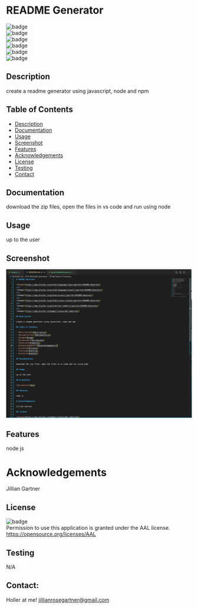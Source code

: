 # README Generator

![badge](https://img.shields.io/github/languages/top/jrgartner/README-Generator)
<br>
![badge](https://img.shields.io/github/languages/count/jrgartner/README-Generator)
<br>
![badge](https://img.shields.io/github/issues/jrgartner/README-Generator)
<br>
![badge](https://img.shields.io/github/issues-closed/jrgartner/README-Generator)
<br>
![badge](https://img.shields.io/github/last-commit/jrgartner/README-Generator)
<br>
![badge](https://img.shields.io/badge/license-AAL-important)

## Description

create a readme generator using javascript, node and npm

## Table of Contents

- [Description](#description)
- [Documentation](#documentation)
- [Usage](#usage)
- [Screenshot](#screenshot)
- [Features](#features)
- [Acknowledgements](#acknowledgements)
- [License](#license)
- [Testing](#testing)
- [Contact](#contact)

## Documentation

download the zip files, open the files in vs code and run using node

## Usage

up to the user

## Screenshot

![Picture of the Homescreen](./assets/screenshot.png "screenshot of the readme")

## Features

node js

# Acknowledgements

Jillian Gartner

## License

![badge](https://img.shields.io/badge/license-AAL-important)
<br>
Permission to use this application is granted under the AAL license. <https://opensource.org/licenses/AAL>

## Testing

N/A

## Contact:

Holler at me! <a href="mailto:jillianrosegartner@gmail.com">jillianrosegartner@gmail.com</a>
